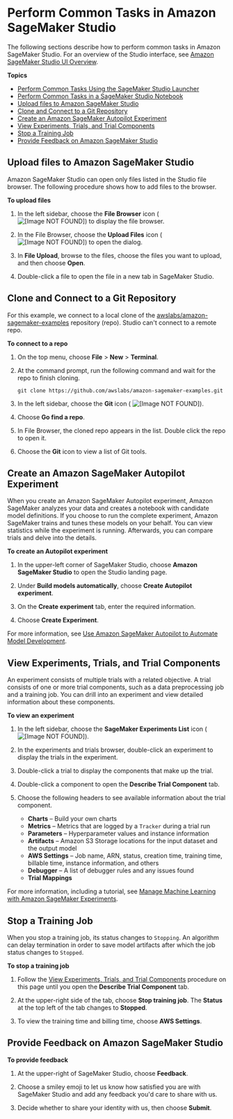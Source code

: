 # Perform Common Tasks in Amazon SageMaker Studio<a name="studio-tasks"></a>

The following sections describe how to perform common tasks in Amazon SageMaker Studio\. For an overview of the Studio interface, see [Amazon SageMaker Studio UI Overview](studio-ui.md)\.

**Topics**
+ [Perform Common Tasks Using the SageMaker Studio Launcher](studio-tasks-launcher.md)
+ [Perform Common Tasks in a SageMaker Studio Notebook](studio-tasks-notebook.md)
+ [Upload files to Amazon SageMaker Studio](#studio-tasks-files)
+ [Clone and Connect to a Git Repository](#studio-tasks-git)
+ [Create an Amazon SageMaker Autopilot Experiment](#studio-tasks-autopilot)
+ [View Experiments, Trials, and Trial Components](#studio-tasks-experiments)
+ [Stop a Training Job](#studio-tasks-stop-training-job)
+ [Provide Feedback on Amazon SageMaker Studio](#studio-tasks-provide-feedback)

## Upload files to Amazon SageMaker Studio<a name="studio-tasks-files"></a>

Amazon SageMaker Studio can open only files listed in the Studio file browser\. The following procedure shows how to add files to the browser\.

**To upload files**

1. In the left sidebar, choose the **File Browser** icon \( ![\[Image NOT FOUND\]](http://docs.aws.amazon.com/sagemaker/latest/dg/images/icons/File_browser_squid.png)\) to display the file browser\.

1. In the File Browser, choose the **Upload Files** icon \( ![\[Image NOT FOUND\]](http://docs.aws.amazon.com/sagemaker/latest/dg/images/icons/File_upload_squid.png)\) to open the dialog\.

1. In **File Upload**, browse to the files, choose the files you want to upload, and then choose **Open**\.

1. Double\-click a file to open the file in a new tab in SageMaker Studio\.

## Clone and Connect to a Git Repository<a name="studio-tasks-git"></a>

For this example, we connect to a local clone of the [awslabs/amazon\-sagemaker\-examples](https://github.com/awslabs/amazon-sagemaker-examples) repository \(repo\)\. Studio can't connect to a remote repo\.

**To connect to a repo**

1. On the top menu, choose **File** > **New** > **Terminal**\.

1. At the command prompt, run the following command and wait for the repo to finish cloning\.

   `git clone https://github.com/awslabs/amazon-sagemaker-examples.git`

1. In the left sidebar, choose the **Git** icon \( ![\[Image NOT FOUND\]](http://docs.aws.amazon.com/sagemaker/latest/dg/images/icons/Git_squid.png)\)\.

1. Choose **Go find a repo**\.

1. In File Browser, the cloned repo appears in the list\. Double click the repo to open it\.

1. Choose the **Git** icon to view a list of Git tools\.

## Create an Amazon SageMaker Autopilot Experiment<a name="studio-tasks-autopilot"></a>

When you create an Amazon SageMaker Autopilot experiment, Amazon SageMaker analyzes your data and creates a notebook with candidate model definitions\. If you choose to run the complete experiment, Amazon SageMaker trains and tunes these models on your behalf\. You can view statistics while the experiment is running\. Afterwards, you can compare trials and delve into the details\.

**To create an Autopilot experiment**

1. In the upper\-left corner of SageMaker Studio, choose **Amazon SageMaker Studio** to open the Studio landing page\.

1. Under **Build models automatically**, choose **Create Autopilot experiment**\.

1. On the **Create experiment** tab, enter the required information\.

1. Choose **Create Experiment**\.

For more information, see [Use Amazon SageMaker Autopilot to Automate Model Development](autopilot-automate-model-development.md)\.

## View Experiments, Trials, and Trial Components<a name="studio-tasks-experiments"></a>

An experiment consists of multiple trials with a related objective\. A trial consists of one or more trial components, such as a data preprocessing job and a training job\. You can drill into an experiment and view detailed information about these components\.

**To view an experiment**

1. In the left sidebar, choose the **SageMaker Experiments List** icon \( ![\[Image NOT FOUND\]](http://docs.aws.amazon.com/sagemaker/latest/dg/images/icons/Experiment_list_squid.png)\)\.

1. In the experiments and trials browser, double\-click an experiment to display the trials in the experiment\.

1. Double\-click a trial to display the components that make up the trial\.

1. Double\-click a component to open the **Describe Trial Component** tab\.

1. Choose the following headers to see available information about the trial component\.
   + **Charts** – Build your own charts
   + **Metrics** – Metrics that are logged by a `Tracker` during a trial run
   + **Parameters** – Hyperparameter values and instance information
   + **Artifacts** – Amazon S3 Storage locations for the input dataset and the output model
   + **AWS Settings** – Job name, ARN, status, creation time, training time, billable time, instance information, and others
   + **Debugger** – A list of debugger rules and any issues found
   + **Trial Mappings**

For more information, including a tutorial, see [Manage Machine Learning with Amazon SageMaker Experiments](experiments.md)\.

## Stop a Training Job<a name="studio-tasks-stop-training-job"></a>

When you stop a training job, its status changes to `Stopping`\.  An algorithm can delay termination in order to save model artifacts after which the job status changes to `Stopped`\.

**To stop a training job**

1. Follow the [View Experiments, Trials, and Trial Components](#studio-tasks-experiments) procedure on this page until you open the **Describe Trial Component** tab\.

1. At the upper\-right side of the tab, choose **Stop training job**\. The **Status** at the top left of the tab changes to **Stopped**\.

1. To view the training time and billing time, choose **AWS Settings**\.

## Provide Feedback on Amazon SageMaker Studio<a name="studio-tasks-provide-feedback"></a>

**To provide feedback**

1. At the upper\-right of SageMaker Studio, choose **Feedback**\.

1. Choose a smiley emoji to let us know how satisfied you are with SageMaker Studio and add any feedback you'd care to share with us\.

1. Decide whether to share your identity with us, then choose **Submit**\.
